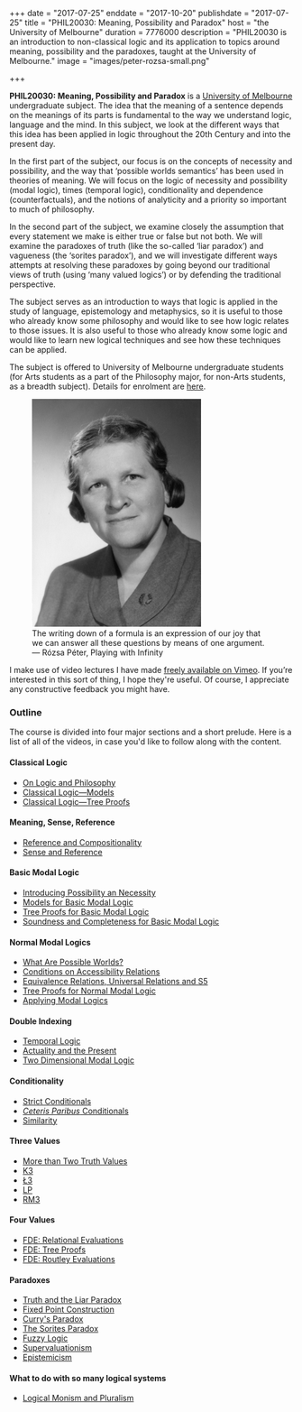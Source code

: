 +++
date = "2017-07-25"
enddate = "2017-10-20"
publishdate = "2017-07-25"
title = "PHIL20030: Meaning, Possibility and Paradox"
host = "the University of Melbourne"
duration = 7776000
description = "PHIL20030 is an introduction to non-classical logic and its application to topics around meaning, possibility and the paradoxes, taught at the University of Melbourne."
image = "images/peter-rozsa-small.png"

+++

**<span class="caps">PHIL20030</span>: Meaning, Possibility and Paradox** is a [University of Melbourne](http://unimelb.edu.au) undergraduate subject. The idea that the meaning of a sentence depends on the meanings of its parts is fundamental to the way we understand logic, language and the mind. In this subject, we look at the different ways that this idea has been applied in logic throughout the 20th Century and into the present day.

In the first part of the subject, our focus is on the concepts of necessity and possibility, and the way that &lsquo;possible worlds semantics&rsquo; has been used in theories of meaning. We will focus on the logic of necessity and possibility (modal logic), times (temporal logic), conditionality and dependence (counterfactuals), and the notions of analyticity and a priority so important to much of philosophy.

In the second part of the subject, we examine closely the assumption that every statement we make is either true or false but not both. We will examine the paradoxes of truth (like the so-called &lsquo;liar paradox&rsquo;) and vagueness (the ‘sorites paradox&rsquo;), and we will investigate different ways attempts at resolving these paradoxes by going beyond our traditional views of truth (using &lsquo;many valued logics&rsquo;) or by defending the traditional perspective.

The subject serves as an introduction to ways that logic is applied in the study of language, epistemology and metaphysics, so it is useful to those who already know some philosophy and would like to see how logic relates to those issues. It is also useful to those who already know some logic and would like to learn new logical techniques and see how these techniques can be applied.

The subject is offered to University of Melbourne undergraduate students (for Arts students as a part of the Philosophy major, for non-Arts students, as a breadth subject). Details for enrolment are [here](https://handbook.unimelb.edu.au/view/2017/PHIL20030). 

<figure>
	<img src="/images/peter-rozsa-small.png" alt="Rosza Peter">
<figcaption>The writing down of a formula is an expression of our joy that we can answer all these questions by means of one argument. &mdash; R&oacute;zsa P&eacute;ter, Playing with Infinity</figcaption>
</figure>

I make use of video lectures I have made [freely available on Vimeo](http://vimeo.com/album/2470375). If you&rsquo;re interested in this sort of thing, I hope they're useful. Of course, I appreciate any constructive feedback you might have.

### Outline

The course is divided into four major sections and a short prelude. Here is a list of all of the videos, in case you'd like to follow along with the content.

#### Classical Logic

* [On Logic and Philosophy](https://vimeo.com/album/2470375/video/71195118)
* [Classical Logic&mdash;Models](https://vimeo.com/album/2470375/video/71196826)
* [Classical Logic&mdash;Tree Proofs](https://vimeo.com/album/2470375/video/71200032)

#### Meaning, Sense, Reference

* [Reference and Compositionality](https://vimeo.com/album/2470375/video/71206884)
* [Sense and Reference](https://vimeo.com/album/2470375/video/71226471)

#### Basic Modal Logic


* [Introducing Possibility an Necessity](https://vimeo.com/album/2470375/video/71556216)
* [Models for Basic Modal Logic](https://vimeo.com/album/2470375/video/71558401)
* [Tree Proofs for Basic Modal Logic](https://vimeo.com/album/2470375/video/71558696)
* [Soundness and Completeness for Basic Modal Logic](https://vimeo.com/album/2470375/video/71560394)

#### Normal Modal Logics

* [What Are Possible Worlds?](https://vimeo.com/album/2470375/video/72135540)
* [Conditions on Accessibility Relations](https://vimeo.com/album/2470375/video/72137443)
* [Equivalence Relations, Universal Relations and S5](https://vimeo.com/album/2470375/video/72137856)
* [Tree Proofs for Normal Modal Logic](https://vimeo.com/album/2470375/video/72139085)
* [Applying Modal Logics](https://vimeo.com/album/2470375/video/72140275)

#### Double Indexing

* [Temporal Logic](https://vimeo.com/album/2470375/video/72140275)
* [Actuality and the Present](https://vimeo.com/album/2470375/video/72143616)
* [Two Dimensional Modal Logic](https://vimeo.com/album/2470375/video/72266887)

#### Conditionality

* [Strict Conditionals](https://vimeo.com/album/2470375/video/74494229)
* [_Ceteris Paribus_ Conditionals](https://vimeo.com/album/2470375/video/74498276)
* [Similarity](https://vimeo.com/album/2470375/video/74504639)


#### Three Values

* [More than Two Truth Values](https://vimeo.com/album/2470375/video/74628150)
* [K3](https://vimeo.com/album/2470375/video/74636384)
* [&#x141;3](https://vimeo.com/album/2470375/video/74680756)
* [LP](https://vimeo.com/album/2470375/video/74680954)
* [RM3](https://vimeo.com/album/2470375/video/74682689)


#### Four Values

* [FDE: Relational Evaluations](https://vimeo.com/album/2470375/video/74685077)
* [FDE: Tree Proofs](https://vimeo.com/album/2470375/video/74685986)
* [FDE: Routley Evaluations](https://vimeo.com/album/2470375/video/74695340)

#### Paradoxes

* [Truth and the Liar Paradox](https://vimeo.com/album/2470375/video/76045884)
* [Fixed Point Construction](https://vimeo.com/album/2470375/video/76049193)
* [Curry's Paradox](https://vimeo.com/album/2470375/video/76055233)
* [The Sorites Paradox](https://vimeo.com/album/2470375/video/76057722)
* [Fuzzy Logic](https://vimeo.com/album/2470375/video/76061452)
* [Supervaluationism](https://vimeo.com/album/2470375/video/76066245)
* [Epistemicism](https://vimeo.com/album/2470375/video/76070423)

#### What to do with so many logical systems

* [Logical Monism and Pluralism](https://vimeo.com/album/2470375/video/76070953)
